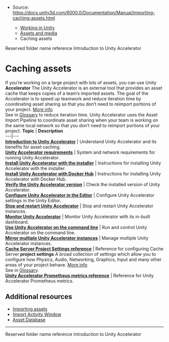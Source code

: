 * Source: https://docs.unity3d.com/6000.0/Documentation/Manual/importing-caching-assets.html

  * [Working in Unity](https://docs.unity3d.com/6000.0/Documentation/Manual/working-in-unity.html)
  * [Assets and media](https://docs.unity3d.com/6000.0/Documentation/Manual/assets-and-media.html)
  * Caching assets


[](https://docs.unity3d.com/6000.0/Documentation/Manual/SpecialFolders.html)
Reserved folder name reference
[](https://docs.unity3d.com/6000.0/Documentation/Manual/UnityAccelerator.html)
Introduction to Unity Accelerator
# Caching assets
If you’re working on a large project with lots of assets, you can use Unity **Accelerator** The Unity Accelerator is an external tool that provides an asset cache that keeps copies of a team’s imported assets. The goal of the Accelerator is to speed up teamwork and reduce iteration time by coordinating asset sharing so that you don’t need to reimport portions of your project. [More info](https://docs.unity3d.com/6000.0/Documentation/Manual/UnityAccelerator.html)  
See in [Glossary](https://docs.unity3d.com/6000.0/Documentation/Manual/Glossary.html#Accelerator) to reduce iteration time. Unity Accelerator uses the Asset Import Pipeline to coordinate asset sharing when your team is working on the same local network so that you don’t need to reimport portions of your project.
**Topic** | **Description**  
---|---  
[**Introduction to Unity Accelerator**](https://docs.unity3d.com/6000.0/Documentation/Manual/UnityAccelerator.html) | Understand Unity Accelerator and its benefits for asset caching.  
[**Unity Accelerator requirements**](https://docs.unity3d.com/6000.0/Documentation/Manual/accelerator-requirements.html) | System and network requirements for running Unity Accelerator.  
[**Install Unity Accelerator with the installer**](https://docs.unity3d.com/6000.0/Documentation/Manual/accelerator-install-installer.html) | Instructions for installing Unity Accelerator with the installer.  
[**Install Unity Accelerator with Docker Hub**](https://docs.unity3d.com/6000.0/Documentation/Manual/accelerator-install-docker.html) | Instructions for installing Unity Accelerator with Docker Hub.  
[**Verify the Unity Accelerator version**](https://docs.unity3d.com/6000.0/Documentation/Manual/accelerator-verify-version.html) | Check the installed version of Unity Accelerator.  
[**Configure Unity Accelerator in the Editor**](https://docs.unity3d.com/6000.0/Documentation/Manual/accelerator-configure.html) | Configure Unity Accelerator settings in the Unity Editor.  
[**Stop and restart Unity Accelerator**](https://docs.unity3d.com/6000.0/Documentation/Manual/accelerator-stop-restart.html) | Stop and restart Unity Accelerator instances.  
[**Monitor Unity Accelerator**](https://docs.unity3d.com/6000.0/Documentation/Manual/accelerator-monitor.html) | Monitor Unity Accelerator with its in-built dashboard.  
[**Use Unity Accelerator on the command line**](https://docs.unity3d.com/6000.0/Documentation/Manual/accelerator-command-line.html) | Run and control Unity Accelerator on the command line.  
[**Mirror multiple Unity Accelerator instances**](https://docs.unity3d.com/6000.0/Documentation/Manual/accelerator-mirror-instances.html) | Manage multiple Unity Accelerator instances.  
[**Cache Server Project Settings reference**](https://docs.unity3d.com/6000.0/Documentation/Manual/cache-server-project-settings.html) | Reference for configuring Cache Server **project settings** A broad collection of settings which allow you to configure how Physics, Audio, Networking, Graphics, Input and many other areas of your project behave. [More info](https://docs.unity3d.com/6000.0/Documentation/Manual/comp-ManagerGroup.html)  
See in [Glossary](https://docs.unity3d.com/6000.0/Documentation/Manual/Glossary.html#ProjectSettings).  
[**Unity Accelerator Prometheus metrics reference**](https://docs.unity3d.com/6000.0/Documentation/Manual/accelerator-metrics-reference.html) | Reference for Unity Accelerator Prometheus metrics.  
## Additional resources
  * [Importing assets](https://docs.unity3d.com/6000.0/Documentation/Manual/ImportingAssets.html)
  * [Import Activity Window](https://docs.unity3d.com/6000.0/Documentation/Manual/ImportActivityWindow.html)
  * [Asset Database](https://docs.unity3d.com/6000.0/Documentation/Manual/AssetDatabase.html)


* * *
[](https://docs.unity3d.com/6000.0/Documentation/Manual/SpecialFolders.html)
Reserved folder name reference
[](https://docs.unity3d.com/6000.0/Documentation/Manual/UnityAccelerator.html)
Introduction to Unity Accelerator
